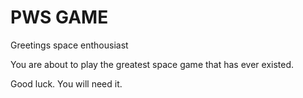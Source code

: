 # PWS GAME
Greetings space enthousiast

You are about to play the greatest space game that has ever existed.

Good luck. You will need it.